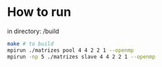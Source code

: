 # How to run

in directory: /build

```bash 
make # to build
mpirun ./matrizes pool 4 4 2 2 1 --openmp
mpirun -np 5 ./matrizes slave 4 4 2 2 1 --openmp

```